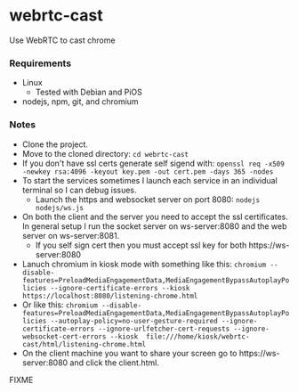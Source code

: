 # webrtc-cast
Use WebRTC to cast chrome

### Requirements
* Linux
    * Tested with Debian and PiOS
* nodejs, npm, git, and chromium
### Notes
* Clone the project.
* Move to the cloned directory: `cd webrtc-cast`
* If you don't have ssl certs generate self sigend with: `openssl req -x509 -newkey rsa:4096 -keyout key.pem -out cert.pem -days 365 -nodes`
* To start the services sometimes I launch each service in an individual terminal so I can debug issues.
    * Launch the https and websocket server on port 8080: `nodejs nodejs/ws.js`
* On both the client and the server you need to accept the ssl certificates. In general setup I run the socket server on ws-server:8080 and the web server on ws-server:8081.
    * If you self sign cert then you must accept ssl key for both https://ws-server:8080
* Lanuch chromium in kiosk mode with something like this: `chromium --disable-features=PreloadMediaEngagementData,MediaEngagementBypassAutoplayPolicies --ignore-certificate-errors --kiosk https://localhost:8080/listening-chrome.html`
* Or like this: `chromium --disable-features=PreloadMediaEngagementData,MediaEngagementBypassAutoplayPolicies --autoplay-policy=no-user-gesture-required --ignore-certificate-errors --ignore-urlfetcher-cert-requests --ignore-websocket-cert-errors --kiosk  file:///home/kiosk/webrtc-cast/html/listening-chrome.html`
* On the client machine you want to share your screen go to https://ws-server:8080 and click the client.html.

FIXME
